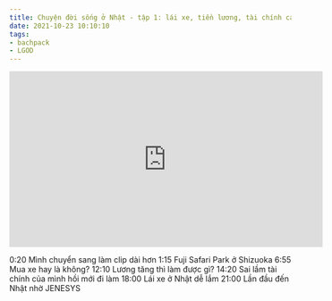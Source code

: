 ```yaml
---
title: Chuyện đời sống ở Nhật - tập 1: lái xe, tiền lương, tài chính cá nhân... 
date: 2021-10-23 10:10:10
tags:
- bachpack
- LGOD
---
```


<iframe width="560" height="315" src="https://www.youtube.com/embed/wu7YrwWwZEI" title="YouTube video player" frameborder="0" allow="accelerometer; autoplay; clipboard-write; encrypted-media; gyroscope; picture-in-picture" allowfullscreen></iframe>

<!-- more -->

0:20 Mình chuyển sang làm clip dài hơn
1:15 Fuji Safari Park ở Shizuoka
6:55 Mua xe hay là không?
12:10 Lương tăng thì làm được gì?
14:20 Sai lầm tài chính của mình hồi mới đi làm
18:00 Lái xe ở Nhật dễ lắm
21:00 Lần đầu đến Nhật nhờ JENESYS

